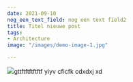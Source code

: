```yaml
---
date: 2021-09-10
nog_een_text_field: nog een text field2
title: Titel nieuwe post
tags:
- Architecture
image: "/images/demo-image-1.jpg"

---
```

![](/images/flag-union-jack-great-britain.jpg)gttftftftftftf yiyv  cficfk cdxdxj xd